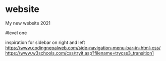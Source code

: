 # website
My new website 2021



#level one

inspiration for sidebar on right and left
https://www.codingnepalweb.com/side-navigation-menu-bar-in-html-css/
https://www.w3schools.com/css/tryit.asp?filename=trycss3_transition1


